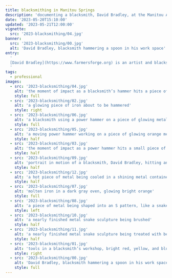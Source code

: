 ```yaml
---
title: blacksmithing in Manitou Springs
description: 'documenting a blacksmith, David Bradley, at the Manitou Art Center'
date: '2023-05-20T15:10:00'
updated: '2023-05-21T12:00:00'
vignette:
  src: '2023-blacksmithing/04.jpg'
banner:
  src: '2023-blacksmithing/00.jpg'
  alt: 'David Bradley, blacksmith hammering a spoon in his work space'
entry:
  '  
  [David Bradley](https://www.farmersforge.org) is an artist and blacksmith who makes heirloom ironwork at the [Manitou Art Center](https://www.manitouartcenter.org). He primarily crafts functional cookware. The metal is crafted with care and precision under many iterations into the flame and out again, rapidly heated and cooled, shaped like a living material.
  '
tags:
  - professional
images:
  - src: '2023-blacksmithing/04.jpg'
    alt: 'the moment of impact as a blacksmith’s hammer hits a piece of iron'
    style: full
  - src: '2023-blacksmithing/02.jpg'
    alt: 'a glowing piece of iron about to be hammered'
    style: right
  - src: '2023-blacksmithing/06.jpg'
    alt: 'a blacksmith using a power hammer on a piece of glowing metal'
    style: full
  - src: '2023-blacksmithing/05.jpg'
    alt: 'a moving power hammer working on a piece of glowing orange metal'
    style: half
  - src: '2023-blacksmithing/03.jpg'
    alt: 'the moment of impact as a power hammer hits a small piece of metal'
    style: half
  - src: '2023-blacksmithing/09.jpg'
    alt: 'portrait in motion of a blacksmith, David Bradley, hitting an iron rod'
    style: half
  - src: '2023-blacksmithing/12.jpg'
    alt: 'a hot piece of metal being cooled in a shining metal container filled with water'
    style: half
  - src: '2023-blacksmithing/07.jpg'
    alt: 'molten iron in a dark gray oven, glowing bright orange'
    style: full
  - src: '2023-blacksmithing/08.jpg'
    alt: 'a piece of metal being shaped into an S pattern, like a snake'
    style: left
  - src: '2023-blacksmithing/10.jpg'
    alt: 'a nearly finished metal snake sculpture being brushed'
    style: half
  - src: '2023-blacksmithing/11.jpg'
    alt: 'a nearly finished metal snake sculpture being treated with bee’s wax, steaming'
    style: half
  - src: '2023-blacksmithing/01.jpg'
    alt: 'tools in a blacksmith’s workshop, bright red, yellow, and blue'
    style: right
  - src: '2023-blacksmithing/00.jpg'
    alt: 'David Bradley, blacksmith hammering a spoon in his work space'
    style: full
---
```

